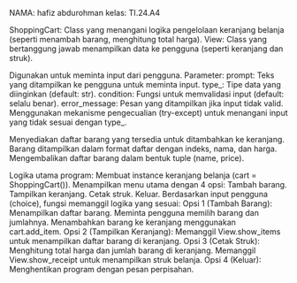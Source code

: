 NAMA: hafiz abdurohman
kelas: TI.24.A4

ShoppingCart: Class yang menangani logika pengelolaan keranjang belanja (seperti menambah barang, menghitung total harga).
View: Class yang bertanggung jawab menampilkan data ke pengguna (seperti keranjang dan struk).


Digunakan untuk meminta input dari pengguna.
Parameter:
prompt: Teks yang ditampilkan ke pengguna untuk meminta input.
type_: Tipe data yang diinginkan (default: str).
condition: Fungsi untuk memvalidasi input (default: selalu benar).
error_message: Pesan yang ditampilkan jika input tidak valid.
Menggunakan mekanisme pengecualian (try-except) untuk menangani input yang tidak sesuai dengan type_.


Menyediakan daftar barang yang tersedia untuk ditambahkan ke keranjang.
Barang ditampilkan dalam format daftar dengan indeks, nama, dan harga.
Mengembalikan daftar barang dalam bentuk tuple (name, price).


Logika utama program:
Membuat instance keranjang belanja (cart = ShoppingCart()).
Menampilkan menu utama dengan 4 opsi:
Tambah barang.
Tampilkan keranjang.
Cetak struk.
Keluar.
Berdasarkan input pengguna (choice), fungsi memanggil logika yang sesuai:
Opsi 1 (Tambah Barang):
Menampilkan daftar barang.
Meminta pengguna memilih barang dan jumlahnya.
Menambahkan barang ke keranjang menggunakan cart.add_item.
Opsi 2 (Tampilkan Keranjang):
Memanggil View.show_items untuk menampilkan daftar barang di keranjang.
Opsi 3 (Cetak Struk):
Menghitung total harga dan jumlah barang di keranjang.
Memanggil View.show_receipt untuk menampilkan struk belanja.
Opsi 4 (Keluar):
Menghentikan program dengan pesan perpisahan.
